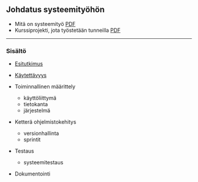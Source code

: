 ## Johdatus systeemityöhön

- Mitä on systeemityö [PDF](http://www.leeniemi.net/syst19/materiaali/syst19.pdf)
- Kurssiprojekti, jota työstetään tunneilla [PDF](http://www.leeniemi.net/syst19/materiaali/Asunnonvuokraus.pdf)

---
### Sisältö

- [Esitutkimus](esitutkimus.html)

- [Käytettävyys](kaytettavyys.html)

- Toiminnallinen määrittely
    - käyttöliittymä
    - tietokanta
    - järjestelmä

- Ketterä ohjelmistokehitys
    - versionhallinta
    - sprintit

- Testaus
    - systeemitestaus

- Dokumentointi

    